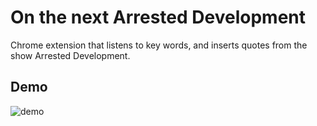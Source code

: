 # On the next Arrested Development

Chrome extension that listens to key words, and inserts quotes from the show Arrested Development.

## Demo
![demo](https://github.com/ArelySkywalker/Arrested-Development-Extension/demo.png)